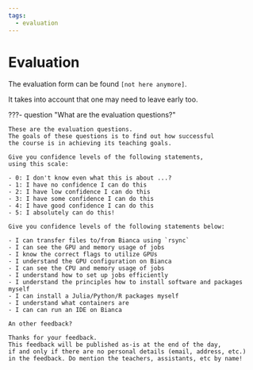 ```yaml
---
tags:
  - evaluation
---
```


# Evaluation

The evaluation form can be found `[not here anymore]`.

It takes into account that one may need to leave early too.

???- question "What are the evaluation questions?"

    These are the evaluation questions.
    The goals of these questions is to find out how successful
    the course is in achieving its teaching goals.

    Give you confidence levels of the following statements,
    using this scale:

    - 0: I don't know even what this is about ...?
    - 1: I have no confidence I can do this
    - 2: I have low confidence I can do this
    - 3: I have some confidence I can do this
    - 4: I have good confidence I can do this
    - 5: I absolutely can do this!

    Give you confidence levels of the following statements below:

    - I can transfer files to/from Bianca using `rsync`
    - I can see the GPU and memory usage of jobs
    - I know the correct flags to utilize GPUs
    - I understand the GPU configuration on Bianca
    - I can see the CPU and memory usage of jobs
    - I understand how to set up jobs efficiently
    - I understand the principles how to install software and packages myself
    - I can install a Julia/Python/R packages myself
    - I understand what containers are
    - I can can run an IDE on Bianca

    An other feedback?

    Thanks for your feedback.
    This feedback will be published as-is at the end of the day,
    if and only if there are no personal details (email, address, etc.)
    in the feedback. Do mention the teachers, assistants, etc by name!

